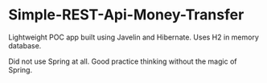 # Simple-REST-Api-Money-Transfer

Lightweight POC app built using Javelin and Hibernate. Uses H2 in memory database.

Did not use Spring at all. Good practice thinking without the magic of Spring.

